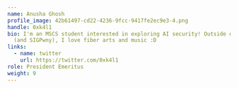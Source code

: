 ```yaml
---
name: Anusha Ghosh
profile_image: 42b61497-cd22-4236-9fcc-9417fe2ec9e3-4.png
handle: 0xk4l1
bio: I'm an MSCS student interested in exploring AI security! Outside of school
  (and SIGPwny), I love fiber arts and music :D
links:
  - name: twitter
    url: https://twitter.com/0xk4l1
role: President Emeritus
weight: 9
---
```


